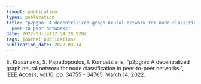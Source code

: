 ```yaml
---
layout: publication
types: publication
title: "p2pgnn: A decentralized graph neural network for node classification in
  peer-to-peer networks"
date: 2022-03-14T12:54:28.920Z
tags: journal_publications
publication_date: 2022-03-14
---
```

E. Krasanakis, S. Papadopoulos, I. Kompatsiaris, "p2pgnn: A decentralized graph neural network for node classification in peer-to-peer networks.", IEEE Access, vol.10, pp. 34755 - 34765, March 14, 2022.